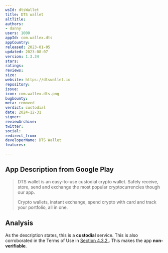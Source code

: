 ```yaml
---
wsId: dtsWallet
title: DTS wallet
altTitle: 
authors:
- danny
users: 1000
appId: com.wallex.dts
appCountry: 
released: 2023-01-05
updated: 2023-08-07
version: 1.3.34
stars: 
ratings: 
reviews: 
size: 
website: https://dtswallet.io
repository: 
issue: 
icon: com.wallex.dts.png
bugbounty: 
meta: removed
verdict: custodial
date: 2024-12-31
signer: 
reviewArchive: 
twitter: 
social: 
redirect_from: 
developerName: DTS Wallet
features: 

---
```


## App Description from Google Play

> DTS wallet is an easy-to-use custodial crypto wallet. Safely receive, store, send and exchange the most popular cryptocurrencies though our app.
>
> Crypto wallets, instant exchange, spend crypto with card and track your portfolio, all in one.

## Analysis 

As the description states, this is a **custodial** service. This is also corroborated in the Terms of Use in [Section 4.3.2.](https://dtswallet.io/dtswallet-terms.pdf). This makes the app **non-verifiable**.